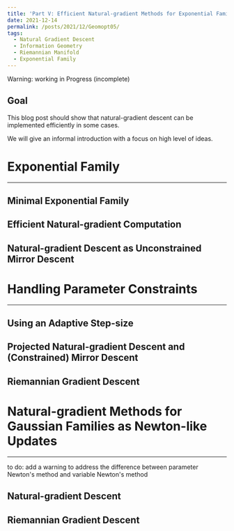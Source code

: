 ```yaml
---
title: 'Part V: Efficient Natural-gradient Methods for Exponential Family'
date: 2021-12-14
permalink: /posts/2021/12/Geomopt05/
tags:
  - Natural Gradient Descent
  - Information Geometry
  - Riemannian Manifold
  - Exponential Family
---
```


Warning: working in Progress (incomplete)

Goal
------
This blog post should show that natural-gradient descent can be implemented efficiently in some cases.

We will give an informal introduction with a focus on high level of ideas.



# Exponential Family
------

## Minimal Exponential Family


## Efficient Natural-gradient Computation


## Natural-gradient Descent as Unconstrained Mirror Descent


# Handling Parameter Constraints
------

## Using an Adaptive Step-size

## Projected Natural-gradient Descent and (Constrained) Mirror Descent

## Riemannian Gradient Descent


# Natural-gradient Methods for Gaussian Families as Newton-like Updates
------

to do: add a warning to address the difference between parameter Newton's method and variable Newton's method

## Natural-gradient Descent

## Riemannian Gradient Descent

